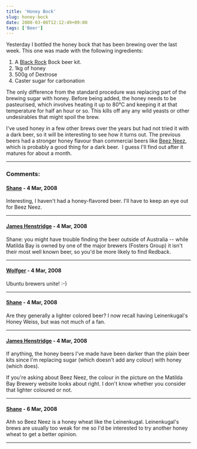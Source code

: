 ```yaml
---
title: 'Honey Bock'
slug: honey-bock
date: 2008-03-06T12:12:49+09:00
tags: ['Beer']
---
```


Yesterday I bottled the honey bock that has been brewing over the last
week. This one was made with the following ingredients:

1.  A [Black Rock](http://www.blackrock.co.nz/) Bock beer kit.
2.  1kg of honey
3.  500g of Dextrose
4.  Caster sugar for carbonation

The only difference from the standard procedure was replacing part of
the brewing sugar with honey. Before being added, the honey needs to be
pasteurised, which involves heating it up to 80°C and keeping it at that
temperature for half an hour or so. This kills off any any wild yeasts
or other undesirables that might spoil the brew.

I\'ve used honey in a few other brews over the years but had not tried
it with a dark beer, so it will be interesting to see how it turns out.
The previous beers had a stronger honey flavour than commercial beers
like [Beez Neez](http://www.matildabay.com.au/ourbeers/beezneez.html),
which is probably a good thing for a dark beer.  I guess I\'ll find out
after it matures for about a month.

---
### Comments:
#### [Shane](http://par-due.com) - <time datetime="2008-03-06 12:31:28">4 Mar, 2008</time>

Interesting, I haven\'t had a honey-flavored beer. I\'ll have to keep an
eye out for Beez Neez.

---
#### [James Henstridge](http://blogs.gnome.org/jamesh/) - <time datetime="2008-03-06 13:06:48">4 Mar, 2008</time>

Shane: you might have trouble finding the beer outside of Australia \--
while Matilda Bay is owned by one of the major brewers (Fosters Group)
it isn\'t their most well known beer, so you\'d be more likely to find
Redback.

---
#### [Wolfger](http://wolfger.wordpress.com/) - <time datetime="2008-03-06 20:35:35">4 Mar, 2008</time>

Ubuntu brewers unite! :-)

---
#### [Shane](http://par-due.com) - <time datetime="2008-03-06 22:44:00">4 Mar, 2008</time>

Are they generally a lighter colored beer? I now recall having
Leinenkugal\'s Honey Weiss, but was not much of a fan.

---
#### [James Henstridge](http://blogs.gnome.org/jamesh/) - <time datetime="2008-03-06 23:23:54">4 Mar, 2008</time>

If anything, the honey beers I\'ve made have been darker than the plain
beer kits since I\'m replacing sugar (which doesn\'t add any colour)
with honey (which does).

If you\'re asking about Beez Neez, the colour in the picture on the
Matilda Bay Brewery website looks about right. I don\'t know whether you
consider that lighter coloured or not.

---
#### [Shane](http://par-due.com) - <time datetime="2008-03-08 02:09:21">6 Mar, 2008</time>

Ahh so Beez Neez is a honey wheat like the Leinenkugal. Leinenkugal\'s
brews are usually too weak for me so I\'d be interested to try another
honey wheat to get a better opinion.

---
